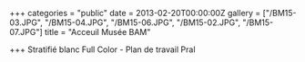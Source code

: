 +++
categories = "public"
date = 2013-02-20T00:00:00Z
gallery = ["/BM15-03.JPG", "/BM15-04.JPG", "/BM15-06.JPG", "/BM15-02.JPG", "/BM15-07.JPG"]
title = "Acceuil Musée BAM"

+++
Stratifié blanc Full Color - Plan de travail Pral